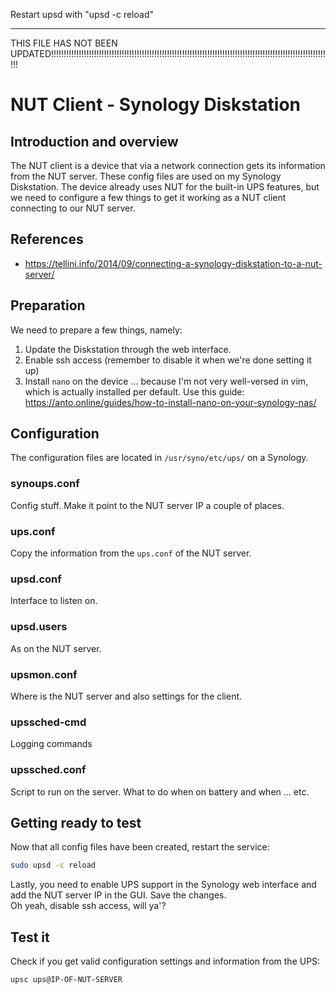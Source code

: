 Restart upsd with "upsd -c reload"
***********************

THIS FILE HAS NOT BEEN UPDATED!!!!!!!!!!!!!!!!!!!!!!!!!!!!!!!!!!!!!!!!!!!!!!!!!!!!!!!!!!!!!!!!!!!!!!!!!!!!!!!!!!!!!!!!!!!!!!!!!!!!!!!!!!!!!!!!


# NUT Client - Synology Diskstation

## Introduction and overview
The NUT client is a device that via a network connection gets its information from the NUT server.
These config files are used on my Synology Diskstation. The device already uses NUT for the built-in UPS features, but we need to configure a few things to get it working as a NUT client connecting to our NUT server.

## References
- https://tellini.info/2014/09/connecting-a-synology-diskstation-to-a-nut-server/

## Preparation
We need to prepare a few things, namely:
1. Update the Diskstation through the web interface.
1. Enable ssh access (remember to disable it when we're done setting it up)
1. Install ```nano``` on the device ... because I'm not very well-versed in vim, which is actually installed per default. Use this guide: https://anto.online/guides/how-to-install-nano-on-your-synology-nas/

## Configuration
The configuration files are located in ```/usr/syno/etc/ups/``` on a Synology.

### synoups.conf
Config stuff. Make it point to the NUT server IP a couple of places.

### ups.conf
Copy the information from the ```ups.conf``` of the NUT server.

### upsd.conf
Interface to listen on.

### upsd.users
As on the NUT server.

### upsmon.conf
Where is the NUT server and also settings for the client.

### upssched-cmd
Logging commands

### upssched.conf
Script to run on the server. What to do when on battery and when ... etc.

## Getting ready to test
Now that all config files have been created, restart the service:
```bash
sudo upsd -c reload
```
Lastly, you need to enable UPS support in the Synology web interface and add the NUT server IP in the GUI. Save the changes.  
Oh yeah, disable ssh access, will ya'?

## Test it
Check if you get valid configuration settings and information from the UPS:
```bash
upsc ups@IP-OF-NUT-SERVER
```
